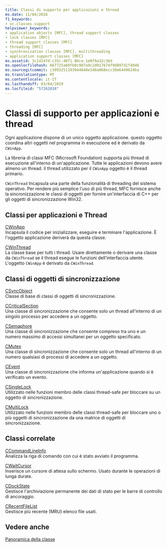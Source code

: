 ```yaml
---
title: Classi di supporto per applicazioni e thread
ms.date: 11/04/2016
f1_keywords:
- vc.classes.support
helpviewer_keywords:
- application objects [MFC], thread support classes
- lock classes [MFC]
- thread support classes [MFC]
- threading [MFC]
- synchronization classes [MFC], multithreading
- application support classes [MFC]
ms.assetid: 3c1d14fd-c35c-48f1-86ce-1e0f9a32c36d
ms.openlocfilehash: 667725a60fb0c907a9c2d017674f9d097d1f4946
ms.sourcegitcommit: c3093251193944840e3d0a068ecc30e6449624ba
ms.translationtype: MT
ms.contentlocale: it-IT
ms.lasthandoff: 03/04/2019
ms.locfileid: "57262038"
---
```

# <a name="application-and-thread-support-classes"></a>Classi di supporto per applicazioni e thread

Ogni applicazione dispone di un unico oggetto applicazione. questo oggetto coordina altri oggetti nel programma in esecuzione ed è derivato da `CWinApp`.

La libreria di classi MFC (Microsoft Foundation) supporta più thread di esecuzione all'interno di un'applicazione. Tutte le applicazioni devono avere almeno un thread. il thread utilizzato per il `CWinApp` oggetto è il thread primario.

`CWinThread` Incapsula una parte della funzionalità di threading del sistema operativo. Per rendere più semplice l'uso di più thread, MFC fornisce anche la sincronizzazione le classi di oggetti per fornire un'interfaccia di C++ per gli oggetti di sincronizzazione Win32.

## <a name="application-and-thread-classes"></a>Classi per applicazioni e Thread

[CWinApp](../mfc/reference/cwinapp-class.md)<br/>
Incapsula il codice per inizializzare, eseguire e terminare l'applicazione. È l'oggetto applicazione deriverà da questa classe.

[CWinThread](../mfc/reference/cwinthread-class.md)<br/>
La classe base per tutti i thread. Usare direttamente o derivare una classe da `CWinThread` se il thread esegue le funzioni dell'interfaccia utente. L'oggetto `CWinApp` è derivato da `CWinThread`.

## <a name="synchronization-object-classes"></a>Classi di oggetti di sincronizzazione

[CSyncObject](../mfc/reference/csyncobject-class.md)<br/>
Classe di base di classi di oggetti di sincronizzazione.

[CCriticalSection](../mfc/reference/ccriticalsection-class.md)<br/>
Una classe di sincronizzazione che consente solo un thread all'interno di un singolo processo per accedere a un oggetto.

[CSemaphore](../mfc/reference/csemaphore-class.md)<br/>
Una classe di sincronizzazione che consente compreso tra uno e un numero massimo di accessi simultanei per un oggetto specificato.

[CMutex](../mfc/reference/cmutex-class.md)<br/>
Una classe di sincronizzazione che consente solo un thread all'interno di un numero qualsiasi di processi di accedere a un oggetto.

[CEvent](../mfc/reference/cevent-class.md)<br/>
Una classe di sincronizzazione che informa un'applicazione quando si è verificato un evento.

[CSingleLock](../mfc/reference/csinglelock-class.md)<br/>
Utilizzato nelle funzioni membro delle classi thread-safe per bloccare su un oggetto di sincronizzazione.

[CMultiLock](../mfc/reference/cmultilock-class.md)<br/>
Utilizzato nelle funzioni membro delle classi thread-safe per bloccare uno o più oggetti di sincronizzazione da una matrice di oggetti di sincronizzazione.

## <a name="related-classes"></a>Classi correlate

[CCommandLineInfo](../mfc/reference/ccommandlineinfo-class.md)<br/>
Analizza la riga di comando con cui è stato avviato il programma.

[CWaitCursor](../mfc/reference/cwaitcursor-class.md)<br/>
Inserisce un cursore di attesa sullo schermo. Usato durante le operazioni di lunga durate.

[CDockState](../mfc/reference/cdockstate-class.md)<br/>
Gestisce l'archiviazione permanente dei dati di stato per le barre di controllo di ancoraggio.

[CRecentFileList](../mfc/reference/crecentfilelist-class.md)<br/>
Gestisce più recente (MRU) elenco file usati.

## <a name="see-also"></a>Vedere anche

[Panoramica della classe](../mfc/class-library-overview.md)
